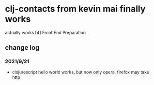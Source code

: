 # clj-contacts from kevin mai finally works
actually works
[4] Front End Preparation

## change log
### 2021/9/21
- clojurescript hello world works, but now only opera, firefox may take http

